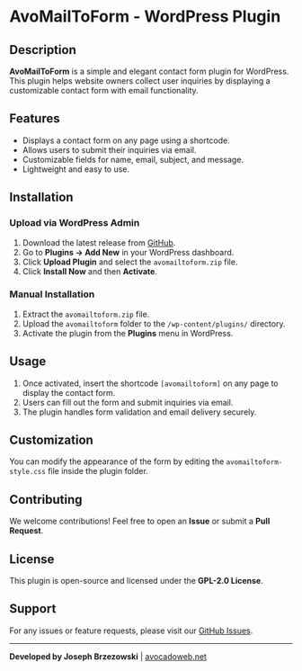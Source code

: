 # AvoMailToForm - WordPress Plugin

## Description
**AvoMailToForm** is a simple and elegant contact form plugin for WordPress. This plugin helps website owners collect user inquiries by displaying a customizable contact form with email functionality.

## Features
- Displays a contact form on any page using a shortcode.
- Allows users to submit their inquiries via email.
- Customizable fields for name, email, subject, and message.
- Lightweight and easy to use.

## Installation
### Upload via WordPress Admin
1. Download the latest release from [GitHub](https://github.com/avocadowebservices/AvoMailitForm).
2. Go to **Plugins → Add New** in your WordPress dashboard.
3. Click **Upload Plugin** and select the `avomailtoform.zip` file.
4. Click **Install Now** and then **Activate**.

### Manual Installation
1. Extract the `avomailtoform.zip` file.
2. Upload the `avomailtoform` folder to the `/wp-content/plugins/` directory.
3. Activate the plugin from the **Plugins** menu in WordPress.

## Usage
1. Once activated, insert the shortcode `[avomailtoform]` on any page to display the contact form.
2. Users can fill out the form and submit inquiries via email.
3. The plugin handles form validation and email delivery securely.

## Customization
You can modify the appearance of the form by editing the `avomailtoform-style.css` file inside the plugin folder.

## Contributing
We welcome contributions! Feel free to open an **Issue** or submit a **Pull Request**.

## License
This plugin is open-source and licensed under the **GPL-2.0 License**.

## Support
For any issues or feature requests, please visit our [GitHub Issues](https://github.com/avocadowebservices/AvoMailitForm).

---
**Developed by Joseph Brzezowski** | [avocadoweb.net](https://avocadoweb.net)
